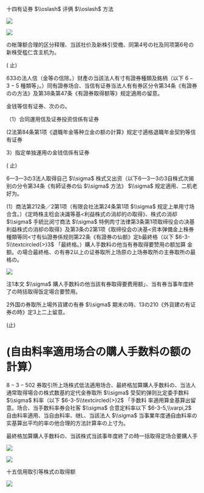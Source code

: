十四有证券 $\\oslash$ 评俩 $\\oslash$ 方法

![](https://www.nta.go.jp/tmp/c731858f-b3aa-494e-bedb-cfdcaddbe1f4/images/9d9c8f14b189c62d2f586b26a0b748b84a68b34b42d51b56db2954f32add2feb.jpg)

![](https://www.nta.go.jp/tmp/c731858f-b3aa-494e-bedb-cfdcaddbe1f4/images/33e9c10ebda6dbdde2d2292c6eab393706746ad7d6b6faf076e727f0e1d52d3c.jpg)

の帐簿额合理的区分释理、当該社价及新株引受檐、同第4号の社及同项第6号の新株受槛仁含主机为。

( 止)

633の法人信（金等の信除。）财產の当該法人有寸有證券種類及銘柄（以下 $6-3-5$ 種類等」。）同有證券场合、当信有证券当法人有有券区分令第34条《有證券のの方法》及第38条第47条《有證券取得额等》规定適用の留意。

金钱等信有证券、次のの。

（1）合同運用信及证券投资信係有证券

(2法第84条第1项《退職年金等种立金の额の計算》规定寸適格退職年金契豹等信有证券

3）指定单独運用の金钱信係有证券

( 止)

6一3一3の3法人取得自己 $\\sigma$ 株式又出资（以下6一3一3の3自株式次揭别の分令第34条《有師证券の仙 $\\sigma$ 方法》 $\\sigma$ 规定適用、二机老好为。

(1）商法第212条／2第1项（有限会社法第24条第1项 $\\sigma$ 规定上单用寸场合含。）《定時株主稔会决識等基<利益株式の消却的の取得》、株式の消却 $\\sigma$ 手統比闵寸商法 $\\sigma$ 特例肉寸法律第3条第1项取缔役会の决基利益株式の消却の取得》及第3条の2第1项《取缔役会の决基<资本弹備金上株券種類等同<寸有仙證券係规则第22条《有證券の仙额》定b最終格（以下 $6-3-5\\textcircled{>}3$ 「最終格。）購人手数料の他当有券取得要赞用の额加算 金额。の場合最終格、の有券2以上の证券取所上场原の上场券取所の主券取所の最格の。

![](https://www.nta.go.jp/tmp/c731858f-b3aa-494e-bedb-cfdcaddbe1f4/images/46f59f23618b590ddf678b236b57b4e0c649a1d47d7a7591d02df7f7a5c64fb0.jpg)

注1本文 $\\sigma$ 購人手数料の他当該有券取得要费用额」、当有券当事年度終了の時括取得饭定場合要赞用。

2外国の券取所上場外貨建の有券 $\\sigma$ 期末の時、13の210《外貨建の有证券の時》定3上二上留意。

(止)

# (自由料率適用场合の購人手数料の额の計算）

$8-3-502$ 券取引所上场株式低法適用场合、最終格加算購人手数料の、当法人通常取得場合の株式数基約定代金券取所 $\\sigma$ 受契約弹则比定委手数料 $\\sigma$ 料率（以下 $6-3-5\\textcircled{>}2$ 「手数料 率適用算金基算出留意。场合、当手数料率券会社客 $\\sigma$ 合意定料率以下 $6-3-5,\\varpi,2$ 自由料率適用、当自由料率、继L、当該法人 $\\sigma$ 当事業年度通自由料率の实基算出平均的率の他合理的方法計算率の上寸为。

最終格加算購人手数料の、当該株式当該事年度終了の時一括取得定场合要購人手

![](https://www.nta.go.jp/tmp/c731858f-b3aa-494e-bedb-cfdcaddbe1f4/images/b5784b1e1380c63d34a2d5441481ce85cd9c862e6038e8ccb276a34337596658.jpg)

![](https://www.nta.go.jp/tmp/c731858f-b3aa-494e-bedb-cfdcaddbe1f4/images/2ebc313fefca51aa8d43114473407202a4107952a6305323a43bf1b92c2b623a.jpg)

十五信用取引等株式の取得额

![](https://www.nta.go.jp/tmp/c731858f-b3aa-494e-bedb-cfdcaddbe1f4/images/02ba2b14da51bc4ac38aba5473f46ab4bb06db2f2c8aff847e827ec6c0fff2e1.jpg)